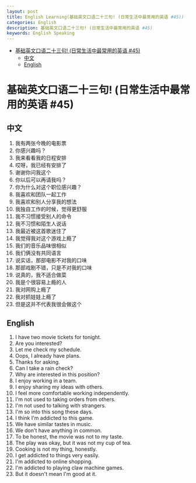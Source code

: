 ```yaml
---
layout: post
title: English Learning(基础英文口语二十三句! (日常生活中最常用的英语 #45))
categories: English
description: 基础英文口语二十三句! (日常生活中最常用的英语 #45)
keywords: English Speaking
---
```


<!-- START doctoc generated TOC please keep comment here to allow auto update -->
<!-- DON'T EDIT THIS SECTION, INSTEAD RE-RUN doctoc TO UPDATE -->


- [基础英文口语二十三句! (日常生活中最常用的英语 #45)](#%E5%9F%BA%E7%A1%80%E8%8B%B1%E6%96%87%E5%8F%A3%E8%AF%AD%E4%BA%8C%E5%8D%81%E4%B8%89%E5%8F%A5-%E6%97%A5%E5%B8%B8%E7%94%9F%E6%B4%BB%E4%B8%AD%E6%9C%80%E5%B8%B8%E7%94%A8%E7%9A%84%E8%8B%B1%E8%AF%AD-45)
  - [中文](#%E4%B8%AD%E6%96%87)
  - [English](#english)

<!-- END doctoc generated TOC please keep comment here to allow auto update -->

# 基础英文口语二十三句! (日常生活中最常用的英语 #45)

## 中文

1. 我有两张今晚的电影票
2. 你感兴趣吗？
3. 我来看看我的日程安排
4. 哎呀，我已经有安排了
5. 谢谢你问我这个
6. 你以后可以再请我吗？
7. 你为什么对这个职位感兴趣？
8. 我喜欢和团队一起工作
9. 我喜欢和别人分享我的想法
10. 我独自工作的时候，觉得更舒服
11. 我不习惯接受别人的命令
12. 我不习惯和陌生人说话
13. 我最近被这首歌迷住了
14. 我觉得我对这个游戏上瘾了
15. 我们的音乐品味很相似
16. 我们俩没有共同语言
17. 说实话，那部电影不对我的口味
18. 那部戏剧不错，只是不对我的口味
19. 说真的，我不适合做菜
20. 我是个很容易上瘾的人
21. 我对网购上瘾了
22. 我对抓娃娃上瘾了
23. 但是这并不代表我很会做这个

## English

1. I have two movie tickets for tonight.
2. Are you interested?
3. Let me check my schedule.
4. Oops, I already have plans.
5. Thanks for asking.
6. Can I take a rain check?
7. Why are interested in this position?
8. I enjoy working in a team.
9. I enjoy sharing my ideas with others.
10. I feel more comfortable working independently.
11. I'm not used to taking orders from others.
12. I'm not used to talking with strangers.
13. I'm so into this song these days.
14. I think I'm addicted to this game.
15. We have similar tastes in music.
16. We don't have anything in common.
17. To be honest, the movie was not to my taste.
18. The play was okay, but it was not my cup of tea.
19. Cooking is not my thing, honestly.
20. I get addicted to things very easily.
21. I'm addicted to online shopping.
22. I'm addicted to playing claw machine games.
23. But it doesn't mean I'm good at it.
